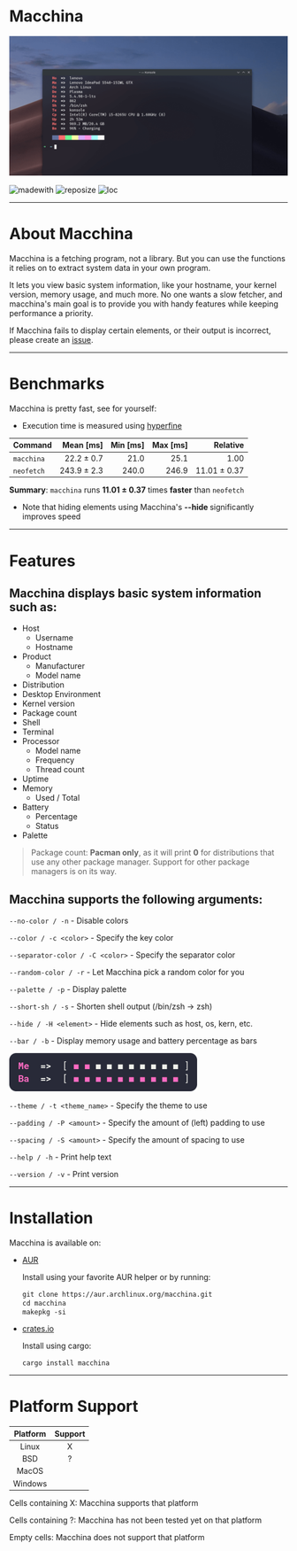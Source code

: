 # Macchina

![Macchina preview image](screenshots/preview.png)

![madewith](https://img.shields.io/static/v1?label=MADE%20WITH&message=RUST&color=ef4041&style=for-the-badge)
![reposize](https://img.shields.io/github/repo-size/grtcdr/macchina?color=BEE5BF&logo=github&style=for-the-badge)
![loc](https://img.shields.io/tokei/lines/github/grtcdr/macchina?color=FFD1BA&label=Lines%20of%20Code&logo=rust&style=for-the-badge)

---

# About Macchina
Macchina is a fetching program, not a library. But you can use the 
functions it relies on to extract system data in your own program.

It lets you view basic system information, like your hostname, your kernel version, memory usage, and much more.
No one wants a slow fetcher, and macchina's main goal is to provide you with handy features while keeping performance a priority.

If Macchina fails to display certain elements, or their output is incorrect, please create an [issue](https://github.com/grtcdr/macchina/issues/new).

---

# Benchmarks
Macchina is pretty fast, see for yourself:

- Execution time is measured using [hyperfine](https://github.com/sharkdp/hyperfine)

| Command | Mean [ms] | Min [ms] | Max [ms] | Relative |
|:---|---:|---:|---:|---:|
| `macchina` | 22.2 ± 0.7 | 21.0 | 25.1 | 1.00 |
| `neofetch` | 243.9 ± 2.3 | 240.0 | 246.9 | 11.01 ± 0.37 |

__Summary__: `macchina` runs __11.01 ± 0.37__ times __faster__ than `neofetch`

- Note that hiding elements using Macchina's __--hide <element>__ significantly improves speed

---

# Features
## Macchina displays basic system information such as:
- Host
  - Username
  - Hostname
- Product
  - Manufacturer
  - Model name
- Distribution
- Desktop Environment
- Kernel version
- Package count
- Shell
- Terminal
- Processor
  - Model name
  - Frequency
  - Thread count
- Uptime
- Memory
  - Used / Total
- Battery
  - Percentage
  - Status
- Palette

> Package count: __Pacman only__, as it will print __0__ for distributions that use any other package manager. Support for other package managers is on its way.

## Macchina supports the following arguments:

`--no-color / -n` - Disable colors

`--color / -c <color>` - Specify the key color

`--separator-color / -C <color>` - Specify the separator color

`--random-color / -r` - Let Macchina pick a random color for you

`--palette / -p` - Display palette

`--short-sh / -s` - Shorten shell output (/bin/zsh -> zsh)

`--hide / -H <element>` - Hide elements such as host, os, kern, etc.

`--bar / -b` - Display memory usage and battery percentage as bars

![Preview of bar argument](screenshots/bars.png)

`--theme / -t <theme_name>` - Specify the theme to use

`--padding / -P <amount>` - Specify the amount of (left) padding to use

`--spacing / -S <amount>` - Specify the amount of spacing to use

`--help / -h` -  Print help text

`--version / -v` - Print version

---

# Installation
Macchina is available on:

- [AUR](https://aur.archlinux.org/packages/macchina/)

  Install using your favorite AUR helper or by running:
  ```
  git clone https://aur.archlinux.org/macchina.git
  cd macchina
  makepkg -si
  ```
- [crates.io](https://crates.io/crates/macchina)

  Install using cargo:
  ```
  cargo install macchina
  ```
  
---

# Platform Support

|  Platform     |      Support       |
| :-:           |        :-:         |
| Linux         |         X          |
| BSD           |         ?          |
| MacOS         |                    |
| Windows       |                    |

Cells containing X: Macchina supports that platform

Cells containing ?: Macchina has not been tested yet on that platform

Empty cells: Macchina does not support that platform
